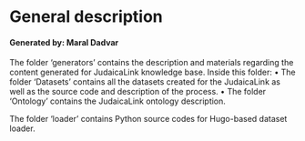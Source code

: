 # General description 

#### Generated by: Maral Dadvar


The folder ‘generators’ contains the description and materials regarding the content generated for JudaicaLink knowledge base.  Inside this folder: 
•	The folder ‘Datasets’ contains all the datasets created for the JudaicaLink as well as the source code and description of the process. 
•	The folder ‘Ontology’ contains the JudaicaLink ontology description.  

The folder ‘loader’ contains Python source codes for Hugo-based dataset loader. 


